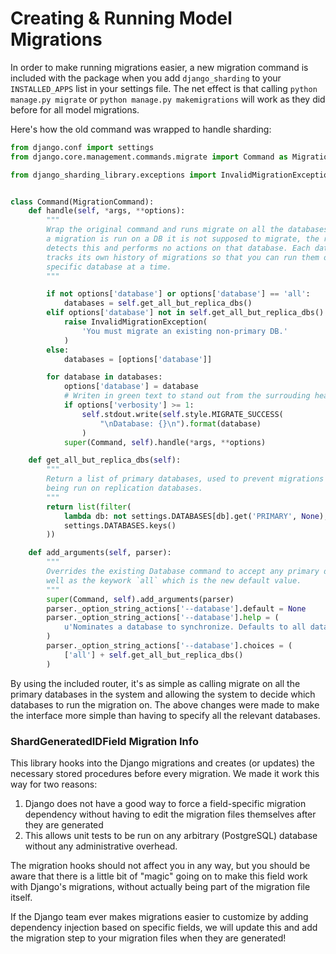 # Creating & Running Model Migrations

In order to make running migrations easier, a new migration command is included with the package when you add `django_sharding` to your `INSTALLED_APPS` list in your settings file. The net effect is that calling `python manage.py migrate` or `python manage.py makemigrations` will work as they did before for all model migrations.

Here's how the old command was wrapped to handle sharding:

```python
from django.conf import settings
from django.core.management.commands.migrate import Command as MigrationCommand

from django_sharding_library.exceptions import InvalidMigrationException


class Command(MigrationCommand):
    def handle(self, *args, **options):
        """
        Wrap the original command and runs migrate on all the databases. When
        a migration is run on a DB it is not supposed to migrate, the router
        detects this and performs no actions on that database. Each database
        tracks its own history of migrations so that you can run them on a
        specific database at a time.
        """

        if not options['database'] or options['database'] == 'all':
            databases = self.get_all_but_replica_dbs()
        elif options['database'] not in self.get_all_but_replica_dbs():
            raise InvalidMigrationException(
                'You must migrate an existing non-primary DB.'
            )
        else:
            databases = [options['database']]

        for database in databases:
            options['database'] = database
            # Writen in green text to stand out from the surrouding headings
            if options['verbosity'] >= 1:
                self.stdout.write(self.style.MIGRATE_SUCCESS(
                    "\nDatabase: {}\n").format(database)
                )
            super(Command, self).handle(*args, **options)

    def get_all_but_replica_dbs(self):
        """
        Return a list of primary databases, used to prevent migrations from
        being run on replication databases.
        """
        return list(filter(
            lambda db: not settings.DATABASES[db].get('PRIMARY', None),
            settings.DATABASES.keys()
        ))

    def add_arguments(self, parser):
        """
        Overrides the existing Database command to accept any primary database as
        well as the keywork `all` which is the new default value.
        """
        super(Command, self).add_arguments(parser)
        parser._option_string_actions['--database'].default = None
        parser._option_string_actions['--database'].help = (
            u'Nominates a database to synchronize. Defaults to all databases.'
        )
        parser._option_string_actions['--database'].choices = (
            ['all'] + self.get_all_but_replica_dbs()
        )
```

By using the included router, it's as simple as calling migrate on all the primary databases in the system and allowing the system to decide which databases to run the migration on. The above changes were made to make the interface more simple than having to specify all the relevant databases.

### ShardGeneratedIDField Migration Info

This library hooks into the Django migrations and creates (or updates) the necessary stored procedures before every migration. We made it work this way for two reasons:

1. Django does not have a good way to force a field-specific migration dependency without having to edit the migration files themselves after they are generated
2. This allows unit tests to be run on any arbitrary (PostgreSQL) database without any administrative overhead.

The migration hooks should not affect you in any way, but you should be aware that there is a little bit of "magic" going on to make this field work with Django's migrations, without actually being part of the migration file itself.

If the Django team ever makes migrations easier to customize by adding dependency injection based on specific fields, we will update this and add the migration step to your migration files when they are generated!
